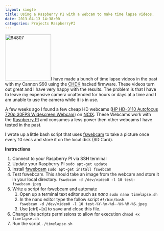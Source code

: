 ```yaml
---
layout: single
title: Using a Raspberry PI with a webcam to make time lapse videos. 
date: 2013-04-13 14:38:00
categories: Projects RaspberryPI
---
```

<a href="/public/uploads/2013/04/64807.jpg"><img class="size-thumbnail wp-image-3236 alignright" alt="64807" src="/public/uploads/2013/04/64807-150x150.jpg" width="150" height="150" /></a>I have made a bunch of time lapse videos in the past with my Cannon S90 using the <a href="http://chdk.wikia.com/wiki/CHDK">CHDK</a> hacked firmware. These videos turn out great and I have very happy with the results. The problem is that I have to leave my expensive camera unattended for hours or days at a time and I am unable to use the camera while it is in use.

A few weeks ago I found a few cheap HD webcams (<a href="http://ncix.com/products/?sku=64807&amp;promoid=1371">HP HD-3110 Autofocus 720p 30FPS Widescreen Webcam</a>) on <a href="http://ncix.com/">NCIX</a>. These Webcams work with the <a href="http://www.raspberrypi.org">Raspberry PI</a> and consumes a less power then other webcams I have tested in the past.

I wrote up a little bash script that uses <a href="http://www.sanslogic.co.uk/fswebcam/">fswebcam</a> to take a picture once every 10 secs and store it on the local disk (SD Card).

<strong>Instructions </strong>
<ol>
	<li>Connect to your Raspberry PI via SSH terminal</li>
	<li>Update your Raspberry PI
<code>sudo apt-get update </code></li>
	<li>Install <a href="http://www.sanslogic.co.uk/fswebcam/">fswebcam</a>
<code>sudo apt-get install fswebcam</code></li>
	<li>Test fswebcam. This should take an image from the webcam and store it in your local directory.
<code>fswebcam -d /dev/video0 -l 10 test-fswebcam.jpeg</code></li>
	<li>Write a script for fswebcam and automate
<ol>
	<li>Open up a terminal text editor such as <em>nano</em>
<code>sudo nano timelapse.sh</code></li>
	<li>In the nano editor type the follow script
<code>#!/bin/bash
fswebcam -d /dev/video0 -l 10 test-%Y-%m-%d--%H-%M-%S.jpeg</code></li>
	<li>Use [ctrl]+[x] to save and close this file.</li>
</ol>
</li>
	<li>Change the scripts permissions to allow for execution
<code>chmod +x timelapse.sh</code></li>
	<li>Run the script
<code>./timelapse.sh</code></li>
</ol>
